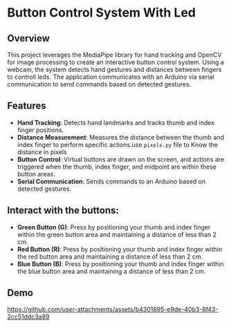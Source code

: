 # Button Control System With Led

## Overview

This project leverages the MediaPipe library for hand tracking and OpenCV for image processing to create an interactive button control system. Using a webcam, the system detects hand gestures and distances between fingers to controll leds. The application communicates with an Arduino via serial communication to send commands based on detected gestures.

## Features

- **Hand Tracking**: Detects hand landmarks and tracks thumb and index finger positions.
- **Distance Measurement**: Measures the distance between the thumb and index finger to perform specific actions.use `pixels.py` file to Know the distance in pixels 
- **Button Control**: Virtual buttons are drawn on the screen, and actions are triggered when the thumb, index finger, and midpoint are within these button areas.
- **Serial Communication**: Sends commands to an Arduino based on detected gestures.

## Interact with the buttons:

- **Green Button (G)**: Press by positioning your thumb and index finger within the green button area and maintaining a distance of less than 2 cm.
- **Red Button (R)**: Press by positioning your thumb and index finger within the red button area and maintaining a distance of less than 2 cm.
- **Blue Button (B)**: Press by positioning your thumb and index finger within the blue button area and maintaining a distance of less than 2 cm.

## Demo 
https://github.com/user-attachments/assets/b4301895-e9de-40b3-8f43-2cc51ddc3a89

